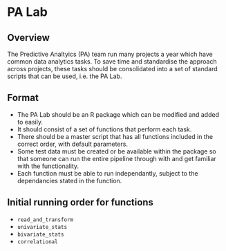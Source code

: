 # PA Lab

## Overview
The Predictive Analtyics (PA) team run many projects a year which have common data analytics tasks. To save time and standardise the approach across projects, these tasks should be consolidated into a set of standard scripts that can be used, i.e. the PA Lab.

## Format
* The PA Lab should be an R package which can be modified and added to easily.
* It should consist of a set of functions that perform each task.
* There should be a master script that has all functions included in the correct order, with default parameters.
* Some test data must be created or be available within the package so that someone can run the entire pipeline through with and get familiar with the functionality.
* Each function must be able to run independantly, subject to the dependancies stated in the function.

## Initial running order for functions
* `read_and_transform`
* `univariate_stats`
* `bivariate_stats`
* `correlational`
